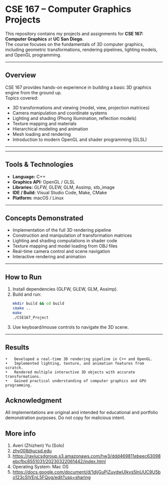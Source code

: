# CSE 167 – Computer Graphics Projects

This repository contains my projects and assignments for **CSE 167: Computer Graphics** at **UC San Diego**.  
The course focuses on the fundamentals of 3D computer graphics, including geometric transformations, rendering pipelines, lighting models, and OpenGL programming.

---

## Overview
CSE 167 provides hands-on experience in building a basic 3D graphics engine from the ground up.  
Topics covered:
- 3D transformations and viewing (model, view, projection matrices)  
- Camera manipulation and coordinate systems  
- Lighting and shading (Phong illumination, reflection models)  
- Texture mapping and materials  
- Hierarchical modeling and animation  
- Mesh loading and rendering  
- Introduction to modern OpenGL and shader programming (GLSL)

---

---

## Tools & Technologies
- **Language:** C++  
- **Graphics API:** OpenGL / GLSL  
- **Libraries:** GLFW, GLEW, GLM, Assimp, stb_image  
- **IDE / Build:** Visual Studio Code, Make, CMake  
- **Platform:** macOS / Linux  

---

## Concepts Demonstrated
- Implementation of the full 3D rendering pipeline  
- Construction and manipulation of transformation matrices  
- Lighting and shading computations in shader code  
- Texture mapping and model loading from OBJ files  
- Real-time camera control and scene navigation  
- Interactive rendering and animation  

---

## How to Run
1. Install dependencies (GLFW, GLEW, GLM, Assimp).  
2. Build and run:
   ```bash
   mkdir build && cd build
   cmake ..
   make
   ./CSE167_Project
3.	Use keyboard/mouse controls to navigate the 3D scene.

---

## Results
	•	Developed a real-time 3D rendering pipeline in C++ and OpenGL.
	•	Implemented lighting, texture, and animation features from scratch.
	•	Rendered multiple interactive 3D objects with accurate transformations.
	•	Gained practical understanding of computer graphics and GPU programming.

## Acknowledgment

All implementations are original and intended for educational and portfolio demonstration purposes. Do not copy for malicious intent. 
 
## More info
1. Averi (Zhizhen) Yu (Solo)  
2. zhy008@ucsd.edu  
3. https://raviucsdgroup.s3.amazonaws.com/hw3/ddd469811ebeec63098ebcfbc8551031/20230322061442/index.html  
4. Operating System: Mac OS  
5. https://docs.google.com/document/d/1dijGuPjZuvdwUIkys5lnUUC9U5bo123cSlVEnL5FQog/edit?usp=sharing  

